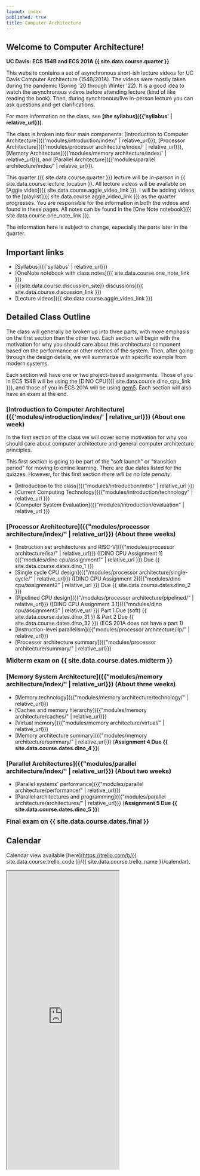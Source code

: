 ```yaml
---
layout: index
published: true
title: Computer Architecture
---
```


## Welcome to Computer Architecture!

**UC Davis: ECS 154B and ECS 201A {{ site.data.course.quarter }}**

This website contains a set of asynchronous short-ish lecture videos for UC Davis Computer Architecture (154B/201A).
The videos were mostly taken during the pandemic (Spring '20 through Winter '22).
It is a good idea to watch the asynchronous videos before attending lecture (kind of like reading the book).
Then, during synchronous/live in-person lecture you can ask questions and get clarifications.

For more information on the class, see **[the syllabus]({{'syllabus' | relative_url}})**.

The class is broken into four main components: [Introduction to Computer Architecture]({{'modules/introduction/index/' | relative_url}}), [Processor Architecture]({{'modules/processor architecture/index/' | relative_url}}), [Memory Architecture]({{'modules/memory architecture/index/' | relative_url}}), and [Parallel Architecture]({{'modules/parallel architecture/index/' | relative_url}}).

This quarter ({{ site.data.course.quarter }}) lecture will be *in-person* in {{ site.data.course.lecture_location }}.
All lecture videos will be available on [Aggie video]({{ site.data.course.aggie_video_link }}).
I will be adding videos to the [playlist]({{ site.data.course.aggie_video_link }}) as the quarter progresses.
You are responsible for the information in both the videos and found in these pages.
All notes can be found in the [One Note notebook]({{ site.data.course.one_note_link }}).

The information here is subject to change, especially the parts later in the quarter.

## Important links

* [Syllabus]({{'syllabus' | relative_url}})
* [OneNote notebook with class notes]({{ site.data.course.one_note_link }})
* [{{site.data.course.discussion_site}} discussions]({{ site.data.course.discussion_link }})
* [Lecture videos]({{ site.data.course.aggie_video_link }})

## Detailed Class Outline

The class will generally be broken up into three parts, with more emphasis on the first section than the other two.
Each section will begin with the motivation for why you should care about this architectural component based on the performance or other metrics of the system.
Then, after going through the design details, we will summarize with specific example from modern systems.

Each section will have one or two project-based assignments.
Those of you in ECS 154B will be using the [DINO CPU]({{ site.data.course.dino_cpu_link }}), and those of you in ECS 201A will be using [gem5](https://www.gem5.org).
Each section will also have an exam at the end.

### [Introduction to Computer Architecture]({{'modules/introduction/index/' | relative_url}}) (About one week)

In the first section of the class we will cover some motivation for why you should care about computer architecture and general computer architecture principles.

This first section is going to be part of the "soft launch" or "transition period" for moving to online learning.
There are due dates listed for the quizzes.
However, for this first section *there will be no late penalty*.

* [Introduction to the class]({{"modules/introduction/intro" | relative_url }})
* [Current Computing Technology]({{"modules/introduction/technology" | relative_url }})
* [Computer System Evaluation]({{"modules/introduction/evaluation" | relative_url }})

### [Processor Architecture]({{"modules/processor architecture/index/" | relative_url}}) (About three weeks)

* [Instruction set architectures and RISC-V]({{"modules/processor architecture/isa/" | relative_url}}) ([DINO CPU Assignment 1]({{"modules/dino cpu/assignment1" | relative_url }}) Due {{ site.data.course.dates.dino_1 }})
* [Single cycle CPU design]({{"/modules/processor architecture/single-cycle/" | relative_url}}) ([DINO CPU Assignment 2]({{"modules/dino cpu/assignment2" | relative_url }}) Due {{ site.data.course.dates.dino_2 }})
* [Pipelined CPU design]({{"/modules/processor architecture/pipelined/" | relative_url}}) ([DINO CPU Assignment 3.1]({{"modules/dino cpu/assignment3" | relative_url }}) Part 1 Due (soft) {{ site.data.course.dates.dino_31 }} & Part 2 Due {{ site.data.course.dates.dino_32 }}) (ECS 201A does not have a part 1)
* [Instruction-level parallelism]({{"modules/processor architecture/ilp/" | relative_url}})
* [Processor architecture summary]({{"modules/processor architecture/summary/" | relative_url}})

<span style="font-size:larger;">**Midterm exam on {{ site.data.course.dates.midterm }}**</span>

### [Memory System Architecture]({{"modules/memory architecture/index/" | relative_url}}) (About three weeks)

* [Memory technology]({{"modules/memory architecture/technology/" | relative_url}})
* [Caches and memory hierarchy]({{"modules/memory architecture/caches/" | relative_url}})
* [Virtual memory]({{"modules/memory architecture/virtual/" | relative_url}})
* [Memory architecture summary]({{"modules/memory architecture/summary/" | relative_url}}) (**Assignment 4 Due {{ site.data.course.dates.dino_4 }}**)

### [Parallel Architectures]({{"modules/parallel architecture/index/" | relative_url}}) (About two weeks)

* [Parallel systems' performance]({{"modules/parallel architecture/performance/" | relative_url}})
* [Parallel architectures and programming]({{"modules/parallel architecture/architectures/" | relative_url}}) (**Assignment 5 Due {{ site.data.course.dates.dino_5 }}**)

<span style="font-size:larger;">**Final exam on {{ site.data.course.dates.final }}**</span>

## Calendar

Calendar view available [here](https://trello.com/b/{{ site.data.course.trello_code }}/{{ site.data.course.trello_name }}/calendar).

<iframe class="trello" src="https://trello.com/b/{{ site.data.course.trello_code }}.html" height="800"></iframe>
